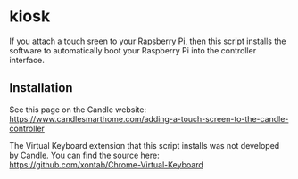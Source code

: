# kiosk
If  you attach a touch sreen to your Rapsberry Pi, then this script installs the software to automatically boot your Raspberry Pi into the controller interface.


## Installation

See this page on the Candle website:
https://www.candlesmarthome.com/adding-a-touch-screen-to-the-candle-controller

The Virtual Keyboard extension that this script installs was not developed by Candle. You can find the source here:
https://github.com/xontab/Chrome-Virtual-Keyboard
